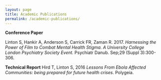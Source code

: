 ```yaml
---
layout: page
title: Academic Publications
permalink: /academic-publications/
---
```

<strong>Conference Paper</strong>

Linton S, Hankir A, Anderson S, Carrick FR, Zaman R. 2017. *Harnessing the Power of Film to Combat Mental Health Stigma. A University College London Psychiatry Society Event.* Psychiatr Danub. Sep;29 (Suppl 3):300-306.

<strong>Technical Report</strong>
Hird T, Linton S, 2016 *Lessons From Ebola Affected Communities: being prepared for future health crises*. Polygeia.

